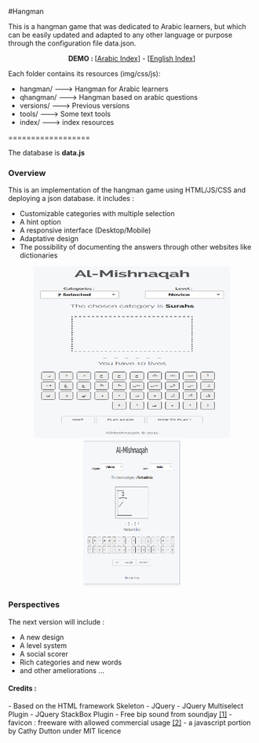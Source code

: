 #Hangman

This is a hangman game that was dedicated to Arabic learners, but which can be easily updated and adapted to any other language or purpose through the configuration file data.json.

<p align="center">
<b>DEMO : </b>
[<a target="_blank" href="http://htmlpreview.github.io/?https://github.com/undershell/hangman/blob/master/index.html">Arabic Index</a>] - 
[<a target="_blank" href="http://htmlpreview.github.io/?https://github.com/undershell/hangman/blob/master/index_en.html">English Index</a>]
<!--[<a href="http://htmlpreview.github.io/?https://github.com/undershell/hangman/blob/master/hangman/index.html">DEMO</a>]-->
</p>


Each folder contains its resources (img/css/js):
- hangman/ ---> Hangman for Arabic learners
- qhangman/ ---> Hangman based on arabic questions
- versions/ ---> Previous versions
- tools/ ---> Some text tools
- index/ ---> index resources


==================

The database is <b>data.js</b>

<h3>Overview</h3>

This is an implementation of the hangman game using HTML/JS/CSS and deploying a json database. it includes :
- Customizable categories with multiple selection
- A hint option
- A responsive interface (Desktop/Mobile)
- Adaptative design
- The possibility of documenting the answers through other websites like dictionaries


<p align="center">
  <img src="index/large_1.png" alt="Large view" width="400" height="350" />
  <img src="index/mobile_1.png" alt="Mobile view"  width="200" height="300" />
</p>

<h3>Perspectives</h3>

The next version will include :
- A new design
- A level system
- A social scorer
- Rich categories and new words
- and other ameliorations ...


<h4>Credits :</h4>
- Based on the HTML framework Skeleton
- JQuery
- JQuery Multiselect Plugin
- JQuery StackBox Plugin
- Free bip sound from soundjay <a href="http://www.soundjay.com/button/button-30.mp3">[1]</a>
- favicon : freeware with allowed commercial usage <a href="http://www.iconarchive.com/show/colorful-long-shadow-icons-by-graphicloads/Book-icon.html">[2]</a>
- a javascript portion by Cathy Dutton under MIT licence
